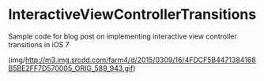 # InteractiveViewControllerTransitions
Sample code for blog post on implementing interactive view controller transitions in iOS 7

(img/http://m3.img.srcdd.com/farm4/d/2015/0309/16/4FDCF5B4471384168B5BE2FF7D570005_ORIG_589_943.gif)

